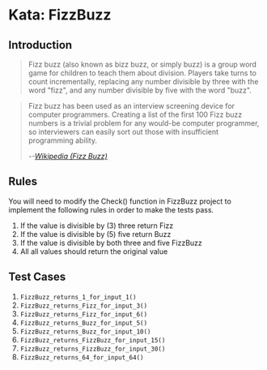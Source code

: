# Kata: FizzBuzz #

## Introduction ##

>Fizz buzz (also known as bizz buzz, or simply buzz) is a group word game for children to teach them about division. Players take turns to count incrementally, replacing any number divisible by three with the word "fizz", and any number divisible by five with the word "buzz".

>Fizz buzz has been used as an interview screening device for computer programmers. Creating a list of the first 100 Fizz buzz numbers is a trivial problem for any would-be computer programmer, so interviewers can easily sort out those with insufficient programming ability.
>
> -<cite>-[Wikipedia (Fizz Buzz)](http://en.wikipedia.org/wiki/Fizz_buzz)</cite>

## Rules ##

You will need to modify the Check() function in FizzBuzz project to implement the following rules in order to make the tests pass.

1. If the value is divisible by (3) three return Fizz
1. If the value is divisible by (5) five return Buzz
1. If the value is divisible by both three and five FizzBuzz
1. All all values should return the original value 

## Test Cases ##

1. `FizzBuzz_returns_1_for_input_1()`
1. `FizzBuzz_returns_Fizz_for_input_3()`
1. `FizzBuzz_returns_Fizz_for_input_6()`
1. `FizzBuzz_returns_Buzz_for_input_5()`
1. `FizzBuzz_returns_Buzz_for_input_10()`
1. `FizzBuzz_returns_FizzBuzz_for_input_15()`
1. `FizzBuzz_returns_FizzBuzz_for_input_30()`
1. `FizzBuzz_returns_64_for_input_64()`
